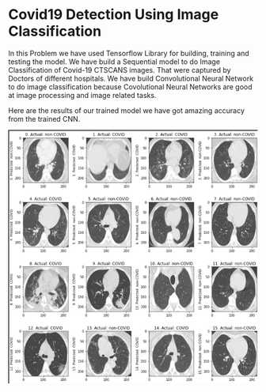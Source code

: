 # Covid19 Detection Using Image Classification

In this Problem we have used Tensorflow Library for building, training and testing the model. We have build a Sequential model to do Image Classification of Covid-19 CTSCANS images. That were captured by Doctors of different hospitals. We have build Convolutional Neural Network to do image classification because Covolutional Neural Networks are good at image processing and image related tasks.

Here are the results of our trained model we have got amazing accuracy from the trained CNN.

![](https://github.com/MuhammadHananAsghar/Covid19_Detection_CTScans/raw/main/download.png)
